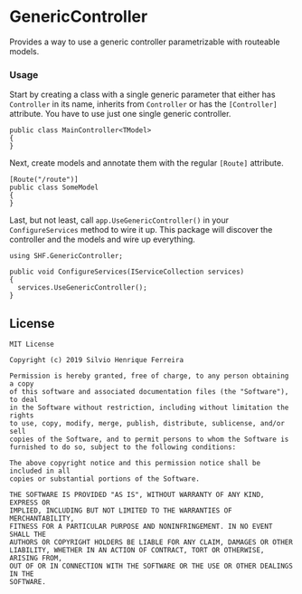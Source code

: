 # GenericController

Provides a way to use a generic controller parametrizable with routeable models.

### Usage

Start by creating a class with a single generic parameter that either has `Controller` in its name, inherits from `Controller` or has the `[Controller]` attribute. You have to use just one single generic controller.

```
public class MainController<TModel>
{
}
```

Next, create models and annotate them with the regular `[Route]` attribute.

```
[Route("/route")]
public class SomeModel
{
}
```

Last, but not least, call `app.UseGenericController()` in your `ConfigureServices` method to wire it up. This package will discover the controller and the models and wire up everything.

```
using SHF.GenericController;

public void ConfigureServices(IServiceCollection services)
{
  services.UseGenericController();
}
```

## License

```
MIT License

Copyright (c) 2019 Silvio Henrique Ferreira

Permission is hereby granted, free of charge, to any person obtaining a copy
of this software and associated documentation files (the "Software"), to deal
in the Software without restriction, including without limitation the rights
to use, copy, modify, merge, publish, distribute, sublicense, and/or sell
copies of the Software, and to permit persons to whom the Software is
furnished to do so, subject to the following conditions:

The above copyright notice and this permission notice shall be included in all
copies or substantial portions of the Software.

THE SOFTWARE IS PROVIDED "AS IS", WITHOUT WARRANTY OF ANY KIND, EXPRESS OR
IMPLIED, INCLUDING BUT NOT LIMITED TO THE WARRANTIES OF MERCHANTABILITY,
FITNESS FOR A PARTICULAR PURPOSE AND NONINFRINGEMENT. IN NO EVENT SHALL THE
AUTHORS OR COPYRIGHT HOLDERS BE LIABLE FOR ANY CLAIM, DAMAGES OR OTHER
LIABILITY, WHETHER IN AN ACTION OF CONTRACT, TORT OR OTHERWISE, ARISING FROM,
OUT OF OR IN CONNECTION WITH THE SOFTWARE OR THE USE OR OTHER DEALINGS IN THE
SOFTWARE.
```
